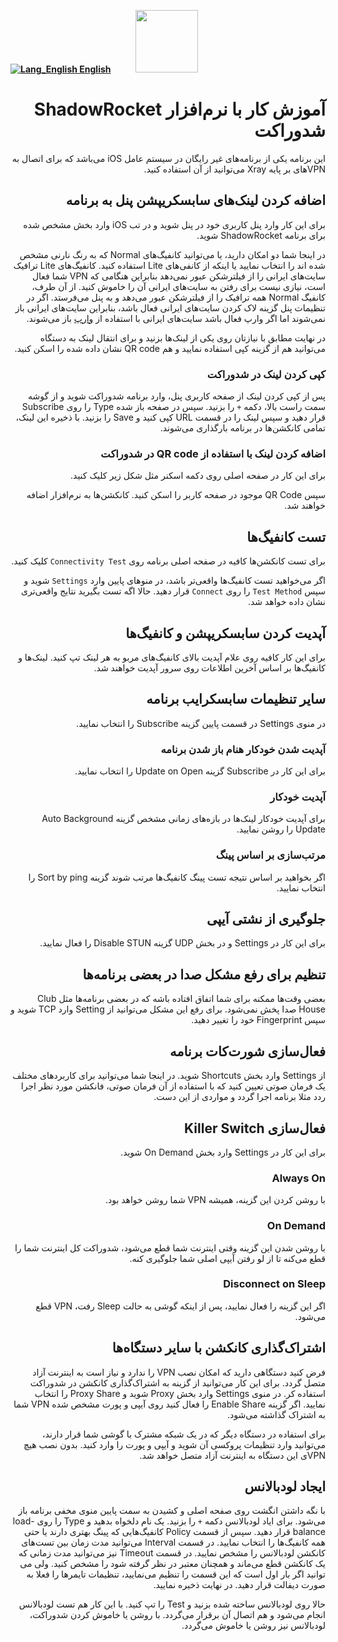 [**![Lang_English](https://user-images.githubusercontent.com/125398461/229074810-599bd7f9-0bc1-44a9-b76e-90bf7e182314.png) English**](https://github.com/hiddify/hiddify-config/wiki/Tutorial-for-ShadowRocket-app)&nbsp;&nbsp;&nbsp;&nbsp;&nbsp;&nbsp;&nbsp;&nbsp;&nbsp;&nbsp;<a href="https://github.com/hiddify/hiddify-config/wiki/%D9%87%D9%85%D9%87-%D8%A2%D9%85%D9%88%D8%B2%D8%B4%E2%80%8C%D9%87%D8%A7-%D9%88-%D9%88%DB%8C%D8%AF%D8%A6%D9%88%D9%87%D8%A7"><img width="100" src="https://github.com/hiddify/hiddify-config/assets/125398461/3704cd84-eee6-4c45-abe7-3c02936bbebb" /></a>

<div dir=rtl>

# آموزش کار با نرم‌افزار ShadowRocket شدوراکت

این برنامه یکی از برنامه‌های غیر رایگان در سیستم عامل iOS می‌باشد که برای اتصال به VPNهای بر پایه Xray می‌توانید از آن استفاده کنید.

## اضافه کردن لینک‌های سابسکریپشن پنل به برنامه

برای این کار وارد پنل کاربری خود در پنل شوید و در تب iOS وارد بخش مشخص شده برای برنامه ShadowRocket شوید.

در اینجا شما دو امکان دارید، یا می‌توانید کانفیگ‌های Normal که به رنگ نارنی مشخص شده اند را انتخاب نمایید یا اینکه از کانفی‌های Lite استفاده کنید. کانفیگ‌های Lite ترافیک سایت‌های ایرانی را از فیلترشکن عبور نمی‌دهد بنابراین هنگامی که VPN شما فعال است، نیازی نیست برای رفتن به سایت‌های ایرانی آن را خاموش کنید. از آن طرف، کانفیگ Normal همه ترافیک را از فیلترشکن عبور می‌دهد و به پنل می‌فرستد. اگر در تنظیمات پنل گزینه لاک کردن سایت‌های ایرانی فعال باشد، بنابراین سایت‌های ایرانی باز نمی‌شوند اما اگر وارپ فعال باشد سایت‌های ایرانی با استفاده از [وارپ](https://github.com/hiddify/hiddify-config/wiki/%D8%A2%D9%85%D9%88%D8%B2%D8%B4-%D9%81%D8%B9%D8%A7%D9%84%E2%80%8C%D8%B3%D8%A7%D8%B2%DB%8C-%D9%88%D8%A7%D8%B1%D9%BE-%D8%AF%D8%B1-%D9%BE%D9%86%D9%84-%D9%87%DB%8C%D8%AF%DB%8C%D9%81%D8%A7%DB%8C) باز می‌شوند.

در نهایت مطابق با نیازتان روی یکی از لینک‌ها بزنید و برای انتقال لینک به دستگاه می‌توانید هم از گزینه کپی استفاده نمایید و هم QR code نشان داده شده را اسکن کنید.

### کپی کردن لینک در شدوراکت

پس از کپی کردن لینک از صفحه کاربری پنل، وارد برنامه شدوراکت شوید و از گوشه سمت راست بالا، دکمه `+` را بزنید. سپس در صفحه باز شده‌ Type را روی Subscribe قرار دهید و سپس لینک را در قسمت URL کپی کنید و Save را بزنید. با ذخیره این لینک، تمامی کانکشن‌ها در برنامه بارگذاری می‌شوند.


### اضافه کردن لینک با استفاده از QR code در شدوراکت

برای این کار در صفحه اصلی روی دکمه اسکنر مثل شکل زیر کلیک کنید.

سپس QR Code موجود در صفحه کاربر را اسکن کنید. کانکشن‌ها به نرم‌افزار اضافه خواهند شد.






## تست کانفیگ‌ها
برای تست کانکشن‌ها کافیه در صفحه اصلی برنامه روی `Connectivity Test` کلیک کنید.

اگر می‌خواهید تست کانفیگ‌ها واقعی‌تر باشد، در منوهای پایین وارد `Settings` شوید و سپس `Test Method` را روی `Connect` قرار دهید. حالا اگه تست بگیرید نتایج واقعی‌تری نشان داده خواهد شد.


## آپدیت کردن سابسکریپشن و کانفیگ‌ها
برای این کار کافیه روی علام آپدیت بالای کانفیگ‌های مربو به هر لینک تپ کنید. لینک‌ها و کانفیگ‌ها بر اساس آخرین اطلاعات روی سرور آپدیت خواهند شد.

## سایر تنظیمات سابسکرایب برنامه
در منوی Settings در قسمت پایین گزینه Subscribe را انتخاب نمایید.

### آپدیت شدن خودکار هنام باز شدن برنامه

برای این کار در Subscribe گزینه Update on Open را انتخاب نمایید.

### آپدیت خودکار
برای آپدیت خودکار لینک‌ها در بازه‌های زمانی مشخص گزینه Auto Background Update  را روشن نمایید.

### مرتب‌سازی بر اساس پینگ
اگر بخواهید بر اساس نتیجه تست پینگ کانفیگ‌ها مرتب شوند گزینه Sort by ping را انتخاب نمایید.

## جلوگیری از نشتی آیپی
برای این کار در Settings و در بخش UDP گزینه Disable STUN را فعال نمایید.

## تنظیم برای رفع مشکل صدا در بعضی برنامه‌ها
بعضی وقت‌ها ممکنه برای شما اتفاق افتاده باشه که در بعضی برنامه‌ها مثل Club House صدا پخش نمی‌شود. برای رفع این مشکل می‌توانید از Setting  وارد TCP شوید و سپس Fingerprint خود را تغییر دهید.

## فعال‌سازی شورت‌کات برنامه
از Settings وارد بخش Shortcuts شوید. در اینجا شما می‌توانید برای کاربردهای مختلف یک فرمان صوتی تعیین کنید که با استفاده از آن فرمان صوتی، فانکشن مورد نظر اجرا ردد مثلا برنامه اجرا گردد و مواردی از این دست.

## فعال‌سازی Killer Switch
برای این کار در Settings وارد بخش On Demand شوید. 

### Always On
با روشن کردن این گزینه، همیشه VPN شما روشن خواهد بود.

### On Demand
با روشن شدن این گزینه وقتی اینترنت شما قطع می‌شود، شدوراکت کل اینترنت شما را قطع می‌کنه تا از لو رفتن آیپی اصلی شما جلوگیری کنه.

### Disconnect on Sleep
اگر این گزینه را فعال نمایید، پس از اینکه گوشی به حالت Sleep رفت، VPN قطع می‌شود.

## اشتراک‌گذاری کانکشن با سایر دستگاه‌ها
فرض کنید دستگاهی دارید که امکان نصب VPN را ندارد و نیاز است به اینترنت آزاد متصل گردد. برای این کار می‌توانید از گزینه به اشتراک‌گذاری کانکشن در شدوراکت استفاده کر. در منوی Settings وارد بخش Proxy شوید و Proxy Share را انتخاب نمایید. اگر گزینه Enable Share را فعال کنید روی آیپی و پورت مشخص شده VPN شما به اشتراک گذاشته می‌شود.

برای استفاده در دستگاه دیگر که در یک شبکه مشترک با گوشی شما قرار دارند، می‌توانید وارد تنظیمات پروکسی آن شوید و آیپی و پورت را وارد کنید. بدون نصب هیچ VPNی این دستگاه به اینترنت آزاد متصل خواهد شد.


## ایجاد لودبالانس
با نگه داشتن انگشت روی صفحه اصلی و کشیدن به سمت پایین منوی مخفی برنامه باز می‌شود. برای ایاد لودبالانس دکمه `+` را بزنید. یک نام دلخواه بدهید و Type را روی load-balance قرار دهید. سپس از قسمت Policy کانفیگ‌هایی که پینگ بهتری دارند یا حتی همه کانفیگ‌ها را انتخاب نمایید. در قسمت Interval می‌توانید مدت زمان بین تست‌های کانکشن لودبالانس را مشخص نمایید. در قسمت Timeout نیز می‌توانید مدت زمانی که یک کانکشن قطع می‌ماند و همچنان معتبر در نظر گرفته شود را مشخص کنید. ولی می توانید اگر بار اول است که این قسمت را تنظیم می‌نمایید، تنظیمات تایمرها را فعلا به صورت دیفالت قرار دهید. در نهایت ذخیره نمایید.

حالا روی لودبالانس ساخته شده بزنید و Test را تپ کنید. با این کار هم تست لودبالانس انجام می‌شود و هم اتصال آن برقرار می‌گردد. با روشن یا خاموش کردن شدوراکت، لودبالانس نیز روشن یا خاموش می‌گردد.


